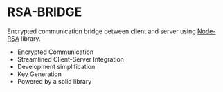 # RSA-BRIDGE

Encrypted communication bridge between client and server using [Node-RSA](https://www.npmjs.com/package/node-rsa) library.

<ul>
<li>Encrypted Communication</li>
<li>Streamlined Client-Server Integration</li>
<li>Development simplification</li>
<li>Key Generation</li>
<li>Powered by a solid library</li>
</ul>
